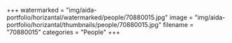 +++
watermarked = "img/aida-portfolio/horizantal/watermarked/people/70880015.jpg"
image = "img/aida-portfolio/horizantal/thumbnails/people/70880015.jpg"
filename = "70880015"
categories = "People"
+++
